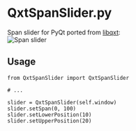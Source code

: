 # QxtSpanSlider.py
Span slider for PyQt ported from [libqxt](http://libqxt.bitbucket.org/doc):  
![Span slider](http://libqxt.bitbucket.org/doc/tip/images/qxtspanslider.png)

## Usage

    from QxtSpanSlider import QxtSpanSlider
    
    # ...
    
    slider = QxtSpanSlider(self.window)
    slider.setSpan(0, 100)
    slider.setLowerPosition(10)
    slider.setUpperPosition(20)
